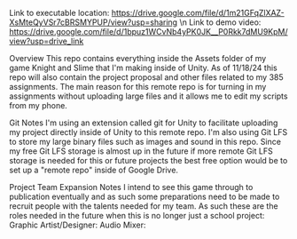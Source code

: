 Link to executable location: https://drive.google.com/file/d/1m21GFqZlXAZ-XsMteQyVSr7cBRSMYPUP/view?usp=sharing \n
Link to demo video: https://drive.google.com/file/d/1bpuz1WCvNb4yPK0JK__P0Rkk7dMU9KpM/view?usp=drive_link

Overview
This repo contains everything inside the Assets folder of my game Knight and Slime that I'm making inside of Unity. 
As of 11/18/24 this repo will also contain the project proposal and other files related to my 385 assignments.
The main reason for this remote repo is for turning in my assignments without uploading large files and it allows me to edit my scripts from my phone.

Git Notes
I'm using an extension called git for Unity to facilitate uploading my project directly inside of Unity to this remote repo.
I'm also using Git LFS to store my large binary files such as images and sound in this repo. 
Since my free Git LFS storage is almost up in the future if more remote Git LFS storage is needed for this or future projects the best free option would be to set up a "remote repo" inside of Google Drive.

Project Team Expansion Notes
I intend to see this game through to publication eventually and as such some preparations need to be made to recruit people with the talents needed for my team.
As such these are the roles needed in the future when this is no longer just a school project:
Graphic Artist/Designer: 
Audio Mixer:
